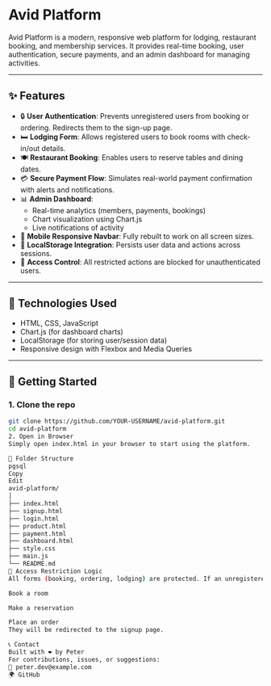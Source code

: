 # Avid Platform

Avid Platform is a modern, responsive web platform for lodging, restaurant booking, and membership services. It provides real-time booking, user authentication, secure payments, and an admin dashboard for managing activities.

---

## ✨ Features

- 🔒 **User Authentication**: Prevents unregistered users from booking or ordering. Redirects them to the sign-up page.
- 🛏️ **Lodging Form**: Allows registered users to book rooms with check-in/out details.
- 🍽️ **Restaurant Booking**: Enables users to reserve tables and dining dates.
- 💳 **Secure Payment Flow**: Simulates real-world payment confirmation with alerts and notifications.
- 📊 **Admin Dashboard**:
  - Real-time analytics (members, payments, bookings)
  - Chart visualization using Chart.js
  - Live notifications of activity
- 📱 **Mobile Responsive Navbar**: Fully rebuilt to work on all screen sizes.
- 🧠 **LocalStorage Integration**: Persists user data and actions across sessions.
- 🚫 **Access Control**: All restricted actions are blocked for unauthenticated users.

---

## 🧰 Technologies Used

- HTML, CSS, JavaScript
- Chart.js (for dashboard charts)
- LocalStorage (for storing user/session data)
- Responsive design with Flexbox and Media Queries

---

## 🚀 Getting Started

### 1. Clone the repo

```bash
git clone https://github.com/YOUR-USERNAME/avid-platform.git
cd avid-platform
2. Open in Browser
Simply open index.html in your browser to start using the platform.

📁 Folder Structure
pgsql
Copy
Edit
avid-platform/
│
├── index.html
├── signup.html
├── login.html
├── product.html
├── payment.html
├── dashboard.html
├── style.css
├── main.js
└── README.md
🔐 Access Restriction Logic
All forms (booking, ordering, lodging) are protected. If an unregistered or non-logged-in user tries to:

Book a room

Make a reservation

Place an order
They will be redirected to the signup page.

📞 Contact
Built with ❤️ by Peter
For contributions, issues, or suggestions:
📧 peter.dev@example.com
🌍 GitHub

